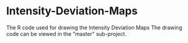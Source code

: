 # Intensity-Deviation-Maps
The R code used for drawing the Intensity Deviation Maps
The drawing code can be viewed in the "master" sub-project.
